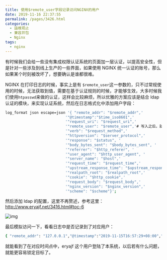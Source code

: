 ```yaml
---
title: 使用$remote_user字段记录访问NGINX的用户
date: 2019-11-16 22:37:55
permalink: /pages/3426.html
categories:
  - 运维观止
  - 兼容并包
  - Nginx
tags:
  - nginx
---
```


有时候我们会给一些没有集成权限认证系统的页面加一层认证，以提高安全性，但是针对一些涉及到线上生产的一些界面，如果使用 NGINX 统一认证的账号，那么如果某个时刻被改坏了，想要确认是谁都很难。



NGINX 在打印日志的时候，事实上是有 `$remote_user`这一参数的，只不过常规使用的时候，无法获取到值，需要在基于认证规则的时候，才能够生效，大多时候我们使用`htpasswd`来做的认证，这样会比较麻烦，所以优雅的方案应该是结合 ldap 认证的模块，来实现认证系统，然后在日志格式化中添加用户字段：



```sh
log_format json escape=json '{ "remote_addr": "$remote_addr",'
                           '"@timestamp":"$time_iso8601",'
                           '"request_uri": "$request_uri",'
                           '"remote_user": "$remote_user",'# 写入之后，就能记录访问的用户了
                           '"verb": "$request_method",'
                           '"httpversion": "$server_protocol",'
                           '"response": "$status", '
                           '"body_bytes_sent": "$body_bytes_sent", '
                           '"referrer": "$http_referer", '
                           '"user_agent": "$http_user_agent", '
                           '"server_name": "$host",'
                           '"request_time": "$request_time",'
                           '"upstream_response_time": "$upstream_response_time",'
                           '"realpath_root": "$realpath_root",'
                           '"cookie": "$http_cookie",'
                           '"request_body": "$request_body",'
                           '"nginx_version": "$nginx_version",'
                           '"scheme": "$scheme"}';
```



然后添加 ldap 的配置，这里不再赘述，参考这里：http://www.eryajf.net/3416.html#toc-6





![img](https://tva4.sinaimg.cn/large/71cfeb93ly1g8zxgbb1skj20k00u075q.jpg)





最后模拟访问一下，看看日志中是否记录到了对应用户：



```sh
{ "remote_addr": "127.0.0.1","@timestamp":"2019-11-15T16:57:29+08:00","request_uri": "/","remote_user": "eryajf","verb": "GET","httpversion": "HTTP/1.1","response": "200", "body_bytes_sent": "3", "referrer": "", "user_agent": "ELinks/0.12pre6 (textmode; Linux; 89x44-2)", "server_name": "127.0.0.1","request_time": "0.002","upstream_response_time": "","realpath_root": "/usr/share/nginx/html","cookie": "","request_body": "","nginx_version": "1.14.0","scheme": "http"}
```



就能看到了在对应时间点中，eryajf 这个用户登陆了本系统，以后若有什么问题，就能更容易锁定目标了。
